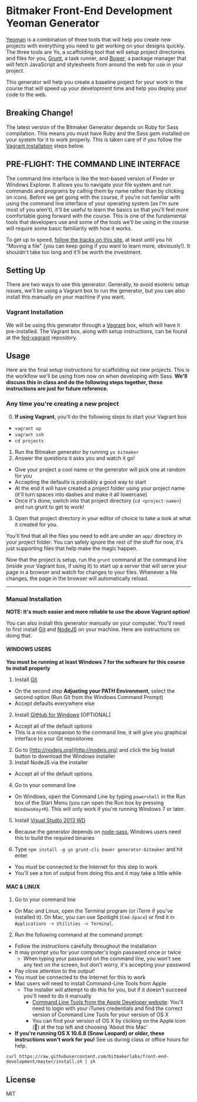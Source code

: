 # Bitmaker Front-End Development Yeoman Generator

[Yeoman](http://yeoman.io) is a combination of three tools that will help you create new projects with everything you need to get working on your designs quickly. The three tools are Yo, a scaffolding tool that will setup project directories and files for you, [Grunt](http://gruntjs.com), a task runner, and [Bower](http://bower.io), a package manager that will fetch JavaScript and stylesheets from around the web for use in your project.

This generator will help you create a baseline project for your work in the course that will speed up your development time and help you deploy your code to the web.

## Breaking Change!

The latest version of the Bitmaker Generator depends on Ruby for Sass compilation. This means you must have Ruby and the Sass gem installed on your system for it to work properly. This is taken care of if you follow the [Vagrant Installation](#vagrant-installation) steps below.


## PRE-FLIGHT: THE COMMAND LINE INTERFACE

The command line interface is like the text-based version of Finder or Windows Explorer. It allows you to navigate your file system and run commands and programs by calling them by name rather than by clicking on icons. Before we get going with the course, if you're not familiar with using the command line interface of your operating system (as I'm sure most of you aren't), it'll be useful to learn the basics so that you'll feel more comfortable going forward with the course. This is one of the fundamental tools that developers use and some of the tools we'll be using in the course will require some basic familiarity with how it works. 

To get up to speed, [follow the tracks on this site](http://cli.learncodethehardway.org/book/), at least until you hit "Moving a file" (you can keep going if you want to learn more, obviously!). It shouldn't take too long and it'll be worth the investment.


## Setting Up

There are two ways to use this generator. Generally, to avoid esoteric setup issues, we'll be using a Vagrant box to run the generator, but you can also install this manually on your machine if you want.

### Vagrant Installation

We will be using this generator through a [Vagrant](http://vagrantup.com) box, which will have it pre-installed. The Vagrant box, along with setup instructions, can be found at the [fed-vagrant](https://github.com/bitmakerlabs/fed-vagrant) repository.


## Usage

Here are the final setup instructions for scaffolding out new projects. This is the workflow we'll be using from now on when developing with Sass. **We'll discuss this in class and do the following steps together, these instructions are just for future reference.**

### Any time you're creating a new project

0. **If using Vagrant**, you'll do the following steps to start your Vagrant box
  - `vagrant up`
  - `vagrant ssh`
  - `cd projects`
1. Run the Bitmaker generator by running `yo bitmaker`
2. Answer the questions it asks you and watch it go!
  - Give your project a cool name or the generator will pick one at random for you
  - Accepting the defaults is probably a good way to start
  - At the end it will have created a project folder using your project name (it'll turn spaces into dashes and make it all lowercase)
  - Once it's done, switch into that project directory (`cd <project-name>`) and run grunt to get to work!
3. Open that project directory in your editor of choice to take a look at what it created for you.

You'll find that all the files you need to edit are under an `app/` directory in your project folder. You can safely ignore the rest of the stuff for now, it's just supporting files that help make the magic happen.

Now that the project is setup, run the `grunt` command at the command line (inside your Vagrant box, if using it) to start up a server that will serve your page in a browser and watch for changes to your files. Whenever a file changes, the page in the browser will automatically reload.

---

### Manual Installation

**NOTE: It's much easier and more reliable to use the above Vagrant option!**

You can also install this generator manually on your computer. You'll need to first install [Git](http://git-scm.com) and [NodeJS](http://nodejs.org) on your machine. Here are instructions on doing that.

#### WINDOWS USERS

**You must be running at least Windows 7 for the software for this course to install properly**

1. Install [Git](http://git-scm.com/download/win)
  - On the second step **Adjusting your PATH Environment**, select the second option (Run Git from the Windows Command Prompt)
  - Accept defaults everywhere else
2. Install [GitHub for Windows](https://windows.github.com) [OPTIONAL]
  - Accept all of the default options
  - This is a nice companion to the command line, it will give you graphical interface to your Git repositories
2. Go to [http://nodejs.org](http://nodejs.org) and click the big Install button to download the Windows installer
3. Install NodeJS via the installer
  - Accept all of the default options
4. Go to your command line
  - On Windows, open the Command Line by typing `powershell` in the Run box of the Start Menu (you can open the Run box by pressing `WindowsKey+R`). This will only work if you're running Windows 7 or later.
5. Install [Visual Studio 2013 WD](http://www.visualstudio.com/downloads/download-visual-studio-vs#d-express-windows-desktop)
  - Because the generator depends on [node-sass](https://github.com/sass/node-sass#install), Windows users need this to build the required binaries
6. Type `npm install -g yo grunt-cli bower generator-bitmaker` and hit enter
  - You must be connected to the Internet for this step to work
  - You'll see a ton of output from doing this and it may take a little while

#### MAC & LINUX

1. Go to your command line
  - On Mac and Linux, open the Terminal program (or iTerm if you've installed it). On Mac, you can use Spotlight (`Cmd-Space`) or find it in `Applications -> Utilities -> Terminal`.
2. Run the following command at the command prompt:
  - Follow the instructions carefully throughout the installation
  - It may prompt you for your computer's login password once or twice
    - When typing your password on the command line, you won't see any text on the screen, but don't worry, it's accepting your password
  - Pay close attention to the output!
  - You must be connected to the Internet for this to work
  - Mac users will need to install Command-Line Tools from Apple
    - The installer will attempt to do this for you, but if it doesn't succeed you'll need to do it manually
      - [Command Line Tools from the Apple Developer website](https://developer.apple.com/downloads/index.action). You'll need to login with your iTunes credentials and find the correct version of Command Line Tools for your version of OS X
      - You can find your version of OS X by clicking on the Apple icon () at the top left and choosing 'About this Mac'
  - **If you're running OS X 10.6.8 (Snow Leopard) or older, these instructions won't work for you!** See us during class or office hours for help.

```curl https://raw.githubusercontent.com/bitmakerlabs/front-end-development/master/install.sh | sh```


## License

MIT
